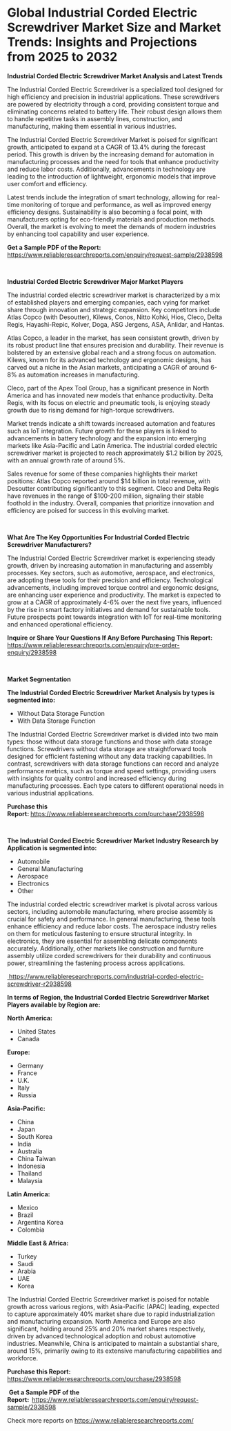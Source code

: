 <p><h1>Global Industrial Corded Electric Screwdriver Market Size and Market Trends: Insights and Projections from 2025 to 2032</h1></p><p><strong>Industrial Corded Electric Screwdriver Market Analysis and Latest Trends</strong></p>
<p><p>The Industrial Corded Electric Screwdriver is a specialized tool designed for high efficiency and precision in industrial applications. These screwdrivers are powered by electricity through a cord, providing consistent torque and eliminating concerns related to battery life. Their robust design allows them to handle repetitive tasks in assembly lines, construction, and manufacturing, making them essential in various industries.</p><p>The Industrial Corded Electric Screwdriver Market is poised for significant growth, anticipated to expand at a CAGR of 13.4% during the forecast period. This growth is driven by the increasing demand for automation in manufacturing processes and the need for tools that enhance productivity and reduce labor costs. Additionally, advancements in technology are leading to the introduction of lightweight, ergonomic models that improve user comfort and efficiency.</p><p>Latest trends include the integration of smart technology, allowing for real-time monitoring of torque and performance, as well as improved energy efficiency designs. Sustainability is also becoming a focal point, with manufacturers opting for eco-friendly materials and production methods. Overall, the market is evolving to meet the demands of modern industries by enhancing tool capability and user experience.</p></p>
<p><strong>Get a Sample PDF of the Report:&nbsp;</strong> <a href="https://www.reliableresearchreports.com/enquiry/request-sample/2938598?utm_campaign=2255&utm_medium=2&utm_source=Github&utm_content=ia&utm_term=15032025&utm_id=industrial-corded-electric-screwdriver">https://www.reliableresearchreports.com/enquiry/request-sample/2938598</a></p>
<p>&nbsp;</p>
<p><strong>Industrial Corded Electric Screwdriver Major Market Players</strong></p>
<p><p>The industrial corded electric screwdriver market is characterized by a mix of established players and emerging companies, each vying for market share through innovation and strategic expansion. Key competitors include Atlas Copco (with Desoutter), Kilews, Conos, Nitto Kohki, Hios, Cleco, Delta Regis, Hayashi-Repic, Kolver, Doga, ASG Jergens, ASA, Anlidar, and Hantas.</p><p>Atlas Copco, a leader in the market, has seen consistent growth, driven by its robust product line that ensures precision and durability. Their revenue is bolstered by an extensive global reach and a strong focus on automation. Kilews, known for its advanced technology and ergonomic designs, has carved out a niche in the Asian markets, anticipating a CAGR of around 6-8% as automation increases in manufacturing.</p><p>Cleco, part of the Apex Tool Group, has a significant presence in North America and has innovated new models that enhance productivity. Delta Regis, with its focus on electric and pneumatic tools, is enjoying steady growth due to rising demand for high-torque screwdrivers.</p><p>Market trends indicate a shift towards increased automation and features such as IoT integration. Future growth for these players is linked to advancements in battery technology and the expansion into emerging markets like Asia-Pacific and Latin America. The industrial corded electric screwdriver market is projected to reach approximately $1.2 billion by 2025, with an annual growth rate of around 5%.</p><p>Sales revenue for some of these companies highlights their market positions: Atlas Copco reported around $14 billion in total revenue, with Desoutter contributing significantly to this segment. Cleco and Delta Regis have revenues in the range of $100-200 million, signaling their stable foothold in the industry. Overall, companies that prioritize innovation and efficiency are poised for success in this evolving market.</p></p>
<p>&nbsp;</p>
<p><strong>What Are The Key Opportunities For Industrial Corded Electric Screwdriver Manufacturers?</strong></p>
<p><p>The Industrial Corded Electric Screwdriver market is experiencing steady growth, driven by increasing automation in manufacturing and assembly processes. Key sectors, such as automotive, aerospace, and electronics, are adopting these tools for their precision and efficiency. Technological advancements, including improved torque control and ergonomic designs, are enhancing user experience and productivity. The market is expected to grow at a CAGR of approximately 4-6% over the next five years, influenced by the rise in smart factory initiatives and demand for sustainable tools. Future prospects point towards integration with IoT for real-time monitoring and enhanced operational efficiency.</p></p>
<p><strong>Inquire or Share Your Questions If Any Before Purchasing This Report:</strong> <a href="https://www.reliableresearchreports.com/enquiry/pre-order-enquiry/2938598?utm_campaign=2255&utm_medium=2&utm_source=Github&utm_content=ia&utm_term=15032025&utm_id=industrial-corded-electric-screwdriver">https://www.reliableresearchreports.com/enquiry/pre-order-enquiry/2938598</a></p>
<p>&nbsp;</p>
<p><strong>Market Segmentation</strong></p>
<p><strong>The Industrial Corded Electric Screwdriver Market Analysis by types is segmented into:</strong></p>
<p><ul><li>Without Data Storage Function</li><li>With Data Storage Function</li></ul></p>
<p><p>The Industrial Corded Electric Screwdriver market is divided into two main types: those without data storage functions and those with data storage functions. Screwdrivers without data storage are straightforward tools designed for efficient fastening without any data tracking capabilities. In contrast, screwdrivers with data storage functions can record and analyze performance metrics, such as torque and speed settings, providing users with insights for quality control and increased efficiency during manufacturing processes. Each type caters to different operational needs in various industrial applications.</p></p>
<p><strong>Purchase this Report:&nbsp;</strong><a href="https://www.reliableresearchreports.com/purchase/2938598?utm_campaign=2255&utm_medium=2&utm_source=Github&utm_content=ia&utm_term=15032025&utm_id=industrial-corded-electric-screwdriver">https://www.reliableresearchreports.com/purchase/2938598</a></p>
<p>&nbsp;</p>
<p><strong>The Industrial Corded Electric Screwdriver Market Industry Research by Application is segmented into:</strong></p>
<p><ul><li>Automobile</li><li>General Manufacturing</li><li>Aerospace</li><li>Electronics</li><li>Other</li></ul></p>
<p><p>The industrial corded electric screwdriver market is pivotal across various sectors, including automobile manufacturing, where precise assembly is crucial for safety and performance. In general manufacturing, these tools enhance efficiency and reduce labor costs. The aerospace industry relies on them for meticulous fastening to ensure structural integrity. In electronics, they are essential for assembling delicate components accurately. Additionally, other markets like construction and furniture assembly utilize corded screwdrivers for their durability and continuous power, streamlining the fastening process across applications.</p></p>
<p><a href="https://www.reliableresearchreports.com/industrial-corded-electric-screwdriver-r2938598?utm_campaign=2255&utm_medium=2&utm_source=Github&utm_content=ia&utm_term=15032025&utm_id=industrial-corded-electric-screwdriver">&nbsp;https://www.reliableresearchreports.com/industrial-corded-electric-screwdriver-r2938598</a></p>
<p><strong>In terms of Region, the Industrial Corded Electric Screwdriver Market Players available by Region are:</strong></p>
<p>
    <p> <strong> North America: </strong>
        <ul>
            <li>United States</li>
            <li>Canada</li>
        </ul>
        </p> 
    <p> <strong> Europe: </strong>
        <ul>
            <li>Germany</li>
            <li>France</li>
            <li>U.K.</li>
            <li>Italy</li>
            <li>Russia</li>
        </ul>
        </p> 
    <p> <strong> Asia-Pacific: </strong>
        <ul>
            <li>China</li>
            <li>Japan</li>
            <li>South Korea</li>
            <li>India</li>
            <li>Australia</li>
            <li>China Taiwan</li>
            <li>Indonesia</li>
            <li>Thailand</li>
            <li>Malaysia</li>
        </ul>
        </p> 
    <p> <strong> Latin America: </strong>
        <ul>
            <li>Mexico</li>
            <li>Brazil</li>
            <li>Argentina Korea</li>
            <li>Colombia</li>
        </ul>
        </p> 
    <p> <strong> Middle East & Africa: </strong>
        <ul>
            <li>Turkey</li>
            <li>Saudi</li>
            <li>Arabia</li>
            <li>UAE</li>
            <li>Korea</li>
        </ul>
    </p>
    </p>
<p><p>The Industrial Corded Electric Screwdriver market is poised for notable growth across various regions, with Asia-Pacific (APAC) leading, expected to capture approximately 40% market share due to rapid industrialization and manufacturing expansion. North America and Europe are also significant, holding around 25% and 20% market shares respectively, driven by advanced technological adoption and robust automotive industries. Meanwhile, China is anticipated to maintain a substantial share, around 15%, primarily owing to its extensive manufacturing capabilities and workforce.</p></p>
<p><strong>Purchase this Report: </strong><a href="https://www.reliableresearchreports.com/purchase/2938598?utm_campaign=2255&utm_medium=2&utm_source=Github&utm_content=ia&utm_term=15032025&utm_id=industrial-corded-electric-screwdriver">https://www.reliableresearchreports.com/purchase/2938598</a></p>
<p>&nbsp;<strong>Get a Sample PDF of the Report:&nbsp;&nbsp;</strong><a href="https://www.reliableresearchreports.com/enquiry/request-sample/2938598?utm_campaign=2255&utm_medium=2&utm_source=Github&utm_content=ia&utm_term=15032025&utm_id=industrial-corded-electric-screwdriver">https://www.reliableresearchreports.com/enquiry/request-sample/2938598</a></p>
<p><strong></strong></p>
<p>Check more reports on <a href="https://www.reliableresearchreports.com/?utm_campaign=2255&utm_medium=2&utm_source=Github&utm_content=ia&utm_term=15032025&utm_id=industrial-corded-electric-screwdriver">https://www.reliableresearchreports.com/</a></p>